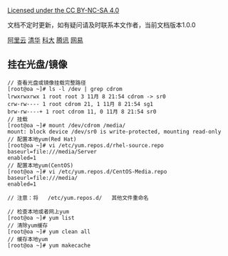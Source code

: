 [Licensed under the CC BY-NC-SA 4.0](https://creativecommons.org/licenses/by-nc-sa/4.0/deed.zh)

文档不定时更新，如有疑问请及时联系本文作者，当前文档版本1.0.0

[阿里云](https://developer.aliyun.com/mirror/) [清华](https://mirrors.tuna.tsinghua.edu.cn/) [科大](https://mirrors.ustc.edu.cn/) [腾讯](https://mirrors.cloud.tencent.com/) [网易](http://mirrors.163.com/)

## 挂在光盘/镜像
~~~
// 查看光盘或镜像挂载完整路径
[root@oa ~]# ls -l /dev | grep cdrom
lrwxrwxrwx 1 root root 3 11月 8 21:54 cdrom -> sr0
crw-rw---- 1 root cdrom 21, 1 11月 8 21:54 sg1
brw-rw----+ 1 root cdrom 11, 0 11月 8 21:54 sr0
// 挂载
[root@oa ~]# mount /dev/cdrom /media/
mount: block device /dev/sr0 is write-protected, mounting read-only
// 配置本地yum(Red Hat)
[root@oa ~]# vi /etc/yum.repos.d/rhel-source.repo    
baseurl=file:///media/Server
enabled=1
// 配置本地yum(CentOS)
[root@oa ~]# vi /etc/yum.repos.d/CentOS-Media.repo
baseurl=file:///media/
enabled=1

// 注意：将   /etc/yum.repos.d/   其他文件重命名

// 检查本地或者网上yum
[root@oa ~]# yum list
// 清除yum缓存
[root@oa ~]# yum clean all 
// 缓存本地yum
[root@oa ~]# yum makecache
~~~
